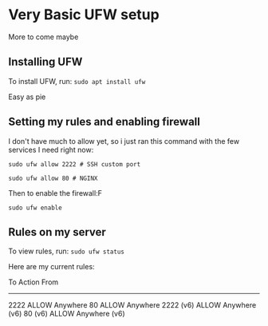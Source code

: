 # Very Basic UFW setup
More to come maybe

## Installing UFW
To install UFW, run:
```sudo apt install ufw```

Easy as pie

## Setting my rules and enabling firewall
I don't have much to allow yet, so i just ran this command with the few services I need right now:

```sudo ufw allow 2222 # SSH custom port```

```sudo ufw allow 80 # NGINX```

Then to enable the firewall:F

```sudo ufw enable```

## Rules on my server
To view rules, run: 
```sudo ufw status```

Here are my current rules:

To                         Action      From
--                         ------      ----
2222                       ALLOW       Anywhere
80                         ALLOW       Anywhere
2222 (v6)                  ALLOW       Anywhere (v6)
80 (v6)                    ALLOW       Anywhere (v6)

